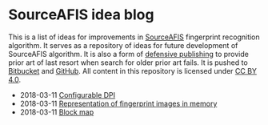 # SourceAFIS idea blog #

This is a list of ideas for improvements in [SourceAFIS](https://sourceafis.machinezoo.com/) fingerprint recognition algorithm.
It serves as a repository of ideas for future development of SourceAFIS algorithm.
It is also a form of [defensive publishing](https://en.wikipedia.org/wiki/Defensive_publication)
to provide prior art of last resort when search for older prior art fails.
It is pushed to [Bitbucket](https://bitbucket.org/robertvazan/sourceafis-ideas/src)
and [GitHub](https://github.com/robertvazan/sourceafis-ideas).
All content in this repository is licensed under [CC BY 4.0](https://creativecommons.org/licenses/by/4.0/).

- 2018-03-11 [Configurable DPI](posts/2018-03-11-configurable-dpi.md)
- 2018-03-11 [Representation of fingerprint images in memory](posts/2018-03-11-representation-of-fingerprint-images-in-memory.md)
- 2018-03-11 [Block map](posts/2018-03-11-block-map.md)

